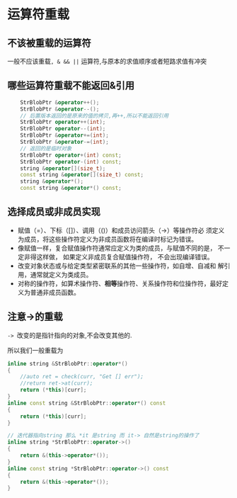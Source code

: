 # 运算符重载

## 不该被重载的运算符

一般不应该重载`, & && ||` 运算符,与原本的求值顺序或者短路求值有冲突

## 哪些运算符重载不能返回&引用

```cpp
    StrBlobPtr &operator++();
    StrBlobPtr &operator--();
    // 后置版本返回的是原来的值的拷贝,再++,所以不能返回引用
    StrBlobPtr operator++(int);
    StrBlobPtr operator--(int);
    StrBlobPtr &operator+=(int);
    StrBlobPtr &operator-=(int);
    // 返回的是临时对象
    StrBlobPtr operator+(int) const;
    StrBlobPtr operator-(int) const;
    string &operator[](size_t);
    const string &operator[](size_t) const;
    string &operator*();
    const string &operator*() const;
```

## 选择成员或非成员实现

- 赋值（=）、下标（[]）、调用（()）和成员访问箭头（->）等操作符必 须定义为成员，将这些操作符定义为非成员函数将在编译时标记为错误。
- 像赋值一样，复合赋值操作符通常应定义为类的成员，与赋值不同的是， 不一定非得这样做， 如果定义非成员复合赋值操作符， 不会出现编译错误。
- 改变对象状态或与给定类型紧密联系的其他一些操作符，如自增、自减和 解引用，通常就定义为类成员。
-  对称的操作符，如算术操作符、**相等**操作符、关系操作符和位操作符，最好定义为普通非成员函数。



## 注意->的重载

`-> `改变的是指针指向的对象,不会改变其他的.

所以我们一般重载为

```cpp
inline string &StrBlobPtr::operator*()
{
    //auto ret = check(curr, "Get [] err");
    //return ret->at(curr);
    return (*this)[curr];
}
inline const string &StrBlobPtr::operator*() const
{
    return (*this)[curr];
}

// 迭代器指向string 那么 *it 是string 而 it-> 自然是string的操作了
inline string *StrBlobPtr::operator->()
{
    return &(this->operator*());
}
inline const string *StrBlobPtr::operator->() const
{
    return &(this->operator*());
}
```

